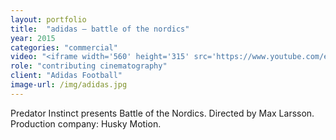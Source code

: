 ```yaml
---
layout: portfolio
title:  "adidas — battle of the nordics"
year: 2015
categories: "commercial"
video: "<iframe width='560' height='315' src='https://www.youtube.com/embed/dYvdFJQ6_hk' frameborder='0' allowfullscreen></iframe>"
role: "contributing cinematography"
client: "Adidas Football"
image-url: /img/adidas.jpg
---
```


Predator Instinct presents Battle of the Nordics. Directed by Max Larsson. Production company: Husky Motion.
